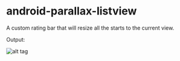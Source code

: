 android-parallax-listview
=========================

A custom rating bar that will resize all the starts to the current view.

Output:

![alt tag](https://github.com/kanytu/android-parallax-listview/blob/master/screenshots/teste.gif)
